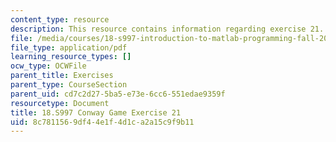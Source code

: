 ```yaml
---
content_type: resource
description: This resource contains information regarding exercise 21.
file: /media/courses/18-s997-introduction-to-matlab-programming-fall-2011/8c7811569df44e1f4d1ca2a15c9f9b11_MIT18_S997F11_Exercise_21.pdf
file_type: application/pdf
learning_resource_types: []
ocw_type: OCWFile
parent_title: Exercises
parent_type: CourseSection
parent_uid: cd7c2d27-5ba5-e73e-6cc6-551edae9359f
resourcetype: Document
title: 18.S997 Conway Game Exercise 21
uid: 8c781156-9df4-4e1f-4d1c-a2a15c9f9b11
---
```

